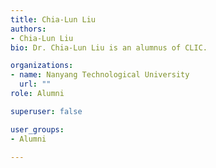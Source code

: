 ```yaml
---
title: Chia-Lun Liu
authors:
- Chia-Lun Liu
bio: Dr. Chia-Lun Liu is an alumnus of CLIC.

organizations:
- name: Nanyang Technological University
  url: ""
role: Alumni

superuser: false

user_groups:
- Alumni

---
```

